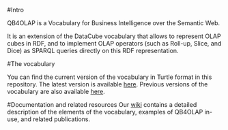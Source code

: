 #Intro

QB4OLAP is a Vocabulary for Business Intelligence over the Semantic Web.

It is an extension of the DataCube vocabulary that allows to represent OLAP cubes in RDF, 
and to implement OLAP operators (such as Roll-up, Slice, and Dice) as SPARQL queries directly on this RDF representation.

#The vocabulary 

You can find the current version of the vocabulary in Turtle format in this repository. The latest version is available [here](https://github.com/lorenae/qb4olap/blob/master/rdf/qb4olap.ttl). Previous versions of the vocabulary are also available [here](../rdf).

#Documentation and related resources
Our [wiki](https://github.com/lorenae/qb4olap/wiki) contains a detailed description of the elements of the vocabulary, examples of QB4OLAP in-use, and related publications.

